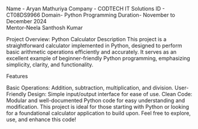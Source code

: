 Name - Aryan Mathuriya
Company - CODTECH IT Solutions
ID - CT08DS9966
Domain- Python Programming
Duration- November to December 2024   
Mentor-Neela Santhosh Kumar

Project Overview: Python Calculator
Description
This project is a straightforward calculator implemented in Python, designed to perform basic arithmetic operations efficiently and accurately. It serves as an excellent example of beginner-friendly Python programming, emphasizing simplicity, clarity, and functionality.

Features

Basic Operations: Addition, subtraction, multiplication, and division.
User-Friendly Design: Simple input/output interface for ease of use.
Clean Code: Modular and well-documented Python code for easy understanding and modification.
This project is ideal for those starting with Python or looking for a foundational calculator application to build upon. Feel free to explore, use, and enhance this code!

